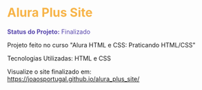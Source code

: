 <h1 style="color: #f7b449;"> Alura Plus Site </h1>

<p style="color: #5847ad;"><strong>Status do Projeto:</strong> Finalizado </p>

Projeto feito no curso "Alura HTML e CSS: Praticando HTML/CSS"

Tecnologias Utilizadas: HTML e CSS

Visualize o site finalizado em:
https://joaosportugal.github.io/alura_plus_site/

